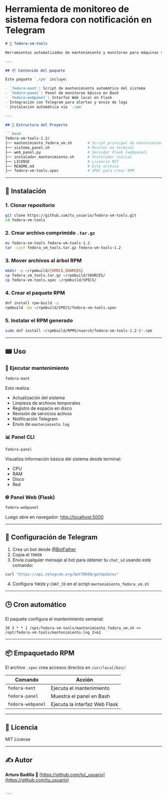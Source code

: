 # Herramienta de monitoreo de sistema fedora con notificación en Telegram
````markdown
# 🧰 fedora-vm-tools

Herramientas automatizadas de mantenimiento y monitoreo para máquinas virtuales Fedora, con notificaciones por Telegram y paneles CLI + Web.

---

## 📦 Contenido del paquete

Este paquete `.rpm` incluye:

- `fedora-mant`: Script de mantenimiento automático del sistema
- `fedora-panel`: Panel de monitoreo básico en Bash
- `fedora-webpanel`: Interfaz Web local en Flask
- Integración con Telegram para alertas y envío de logs
- Instalación automática vía `.rpm`

---

## 📁 Estructura del Proyecto

```bash
fedora-vm-tools-1.2/
├── mantenimiento_fedora_vm.sh       # Script principal de mantenimiento
├── sistema_panel.sh                 # Monitor en terminal
├── web_panel.py                     # Servidor Flask (webpanel)
├── instalador_mantenimiento.sh      # Instalador inicial
├── LICENSE                          # Licencia MIT
├── README.md                        # Este archivo
├── fedora-vm-tools.spec             # SPEC para crear RPM
````

---

## 🚀 Instalación

### 1. Clonar repositorio

```bash
git clone https://github.com/tu_usuario/fedora-vm-tools.git
cd fedora-vm-tools
```

### 2. Crear archivo comprimido `.tar.gz`

```bash
mv fedora-vm-tools fedora-vm-tools-1.2
tar -czvf fedora_vm_tools.tar.gz fedora-vm-tools-1.2
```

### 3. Mover archivos al árbol RPM

```bash
mkdir -p ~/rpmbuild/{SPECS,SOURCES}
cp fedora_vm_tools.tar.gz ~/rpmbuild/SOURCES/
cp fedora-vm-tools.spec ~/rpmbuild/SPECS/
```

### 4. Crear el paquete RPM

```bash
dnf install rpm-build -y
rpmbuild -ba ~/rpmbuild/SPECS/fedora-vm-tools.spec
```

### 5. Instalar el RPM generado

```bash
sudo dnf install ~/rpmbuild/RPMS/noarch/fedora-vm-tools-1.2-1*.rpm
```

---

## 📟 Uso

### 🔧 Ejecutar mantenimiento

```bash
fedora-mant
```

Esto realiza:

* Actualización del sistema
* Limpieza de archivos temporales
* Registro de espacio en disco
* Revisión de servicios activos
* Notificación Telegram
* Envío de `mantenimiento.log`

### 📊 Panel CLI

```bash
fedora-panel
```

Visualiza información básica del sistema desde terminal:

* CPU
* RAM
* Disco
* Red

### 🌐 Panel Web (Flask)

```bash
fedora-webpanel
```

Luego abre en navegador: [http://localhost:5000](http://localhost:5000)

---

## 🤖 Configuración de Telegram

1. Crea un bot desde [@BotFather](https://t.me/BotFather)
2. Copia el `TOKEN`
3. Envía cualquier mensaje al bot para obtener tu `chat_id` usando este comando:

```bash
curl "https://api.telegram.org/botTOKEN/getUpdates"
```

4. Configura `TOKEN` y `CHAT_ID` en el script `mantenimiento_fedora_vm.sh`

---

## 🕒 Cron automático

El paquete configura el mantenimiento semanal:

```cron
30 3 * * 1 /opt/fedora-vm-tools/mantenimiento_fedora_vm.sh >> /opt/fedora-vm-tools/mantenimiento.log 2>&1
```

---

## 📦 Empaquetado RPM

El archivo `.spec` crea accesos directos en `/usr/local/bin/`:

| Comando           | Acción                        |
| ----------------- | ----------------------------- |
| `fedora-mant`     | Ejecuta el mantenimiento      |
| `fedora-panel`    | Muestra el panel en Bash      |
| `fedora-webpanel` | Ejecuta la interfaz Web Flask |

---

## 📝 Licencia

MIT License

---

## ✍ Autor

**Arturo Badilla**
🔗 [https://github.com/tu\_usuario](https://github.com/tu_usuario)

```

---

```
